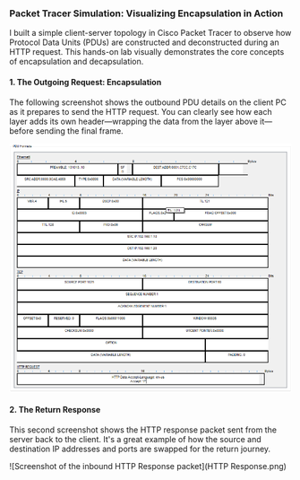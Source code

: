 ### Packet Tracer Simulation: Visualizing Encapsulation in Action

I built a simple client-server topology in Cisco Packet Tracer to observe how Protocol Data Units (PDUs) are constructed and deconstructed during an HTTP request. This hands-on lab visually demonstrates the core concepts of encapsulation and decapsulation.

#### 1. The Outgoing Request: Encapsulation

The following screenshot shows the outbound PDU details on the client PC as it prepares to send the HTTP request. You can clearly see how each layer adds its own header—wrapping the data from the layer above it—before sending the final frame.

![Screenshot of the outbound PDU showing encapsulation](Encapsulation.png)

#### 2. The Return Response

This second screenshot shows the HTTP response packet sent from the server back to the client. It's a great example of how the source and destination IP addresses and ports are swapped for the return journey.

![Screenshot of the inbound HTTP Response packet](HTTP Response.png)
